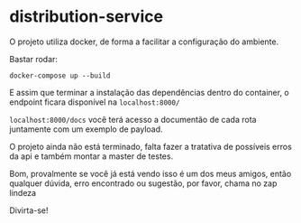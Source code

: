 # distribution-service

O projeto utiliza docker, de forma a facilitar a configuração do ambiente.

Bastar rodar:

`docker-compose up --build`

E assim que terminar a instalação das dependências dentro do container, o endpoint ficara disponível na `localhost:8000/`

`localhost:8000/docs` você terá acesso a documentão de cada rota juntamente com um exemplo de payload.



O projeto ainda não está terminado, falta fazer a tratativa de possíveis erros da api e também montar a master de testes.

Bom, provalmente se você já está vendo isso é um dos meus amigos, então qualquer dúvida, erro encontrado ou sugestão, por favor, chama no zap lindeza

Divirta-se!
